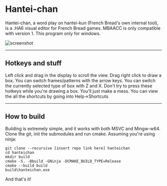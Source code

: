# Hantei-chan #
Hantei-chan, a word play on hantei-kun (French Bread's own internal tool), is a .HA6 visual editor for French Bread games.
MBAACC is only compatible with version 1. This program only for windows. 

![screenshot](https://user-images.githubusercontent.com/39018575/119175726-311f4580-ba38-11eb-83dd-2d7d57c17f02.png)

-----------------------
## Hotkeys and stuff ##

Left click and drag in the display to scroll the view.
Drag right click to draw a box.
You can switch frames/patterns with the arrow keys.
You can switch the currently selected type of box with Z and X.
Don't try to press these hotkeys while you're drawing a box. You'll just make a mess.
You can view the all the shortcuts by going into Help->Shortcuts

-----------------------
## How to build ##
Building is extremely simple, and it works with both MSVC and Mingw-w64.
Clone the git, init the submodules and run cmake.
Assuming you're using ninja:

```
git clone --recursive [insert repo link here] hanteichan
cd hanteichan
mkdir build
cmake -S. -Bbuild -GNinja -DCMAKE_BUILD_TYPE=Release
cmake --build build
build\hanteichan.exe
```

And that's it!
